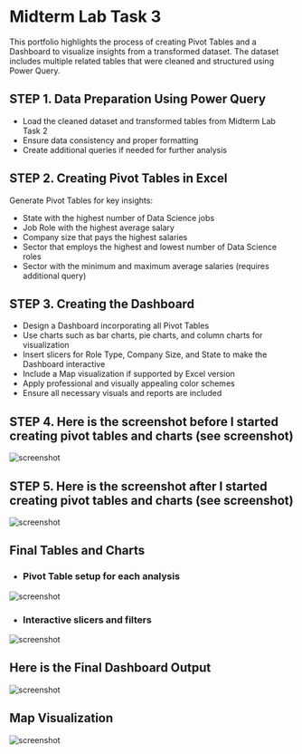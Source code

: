 # Midterm Lab Task 3
This portfolio highlights the process of creating Pivot Tables and a Dashboard to visualize insights from a transformed dataset. The dataset includes multiple related tables that were cleaned and structured using Power Query.

## STEP 1. Data Preparation Using Power Query
- Load the cleaned dataset and transformed tables from Midterm Lab Task 2
- Ensure data consistency and proper formatting
- Create additional queries if needed for further analysis

## STEP 2. Creating Pivot Tables in Excel
Generate Pivot Tables for key insights:
- State with the highest number of Data Science jobs
- Job Role with the highest average salary
- Company size that pays the highest salaries
- Sector that employs the highest and lowest number of Data Science roles
- Sector with the minimum and maximum average salaries (requires additional query)

## STEP 3. Creating the Dashboard
- Design a Dashboard incorporating all Pivot Tables
- Use charts such as bar charts, pie charts, and column charts for visualization
- Insert slicers for Role Type, Company Size, and State to make the Dashboard interactive
- Include a Map visualization if supported by Excel version
- Apply professional and visually appealing color schemes
- Ensure all necessary visuals and reports are included

## STEP 4. Here is the screenshot before I started creating pivot tables and charts (see screenshot)
![screenshot](images/Turla%20(BD).png)

## STEP 5. Here is the screenshot after I started creating pivot tables and charts (see screenshot)
![screenshot](images/Turla%20(AD).png)

## Final Tables and Charts
- ### Pivot Table setup for each analysis
![screenshot](images/Turla%20(PT).png)
- ### Interactive slicers and filters
![screenshot](images/Turla%20(SF).png)


## Here is the Final Dashboard Output 
![screenshot](images/Turla%20(D).png)

## Map Visualization
![screenshot](images/Turla%20(M).png)



